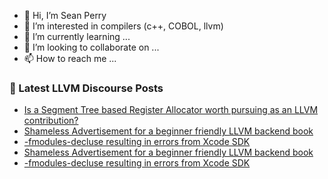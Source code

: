 - 👋 Hi, I’m Sean Perry
- 👀 I’m interested in compilers (c++, COBOL, llvm)
- 🌱 I’m currently learning ...
- 💞️ I’m looking to collaborate on ...
- 📫 How to reach me ...

<!---
s66perry/s66perry is a ✨ special ✨ repository because its `README.md` (this file) appears on your GitHub profile.
You can click the Preview link to take a look at your changes.
--->
### 📕 Latest LLVM Discourse Posts

<!-- DISCOURSE-LLVM:START -->
- [Is a Segment Tree based Register Allocator worth pursuing as an LLVM contribution?](https://discourse.llvm.org/t/is-a-segment-tree-based-register-allocator-worth-pursuing-as-an-llvm-contribution/88137#post_4)
- [Shameless Advertisement for a beginner friendly LLVM backend book](https://discourse.llvm.org/t/shameless-advertisement-for-a-beginner-friendly-llvm-backend-book/88194#post_5)
- [-fmodules-decluse resulting in errors from Xcode SDK](https://discourse.llvm.org/t/fmodules-decluse-resulting-in-errors-from-xcode-sdk/88267#post_4)
- [Shameless Advertisement for a beginner friendly LLVM backend book](https://discourse.llvm.org/t/shameless-advertisement-for-a-beginner-friendly-llvm-backend-book/88194#post_4)
- [-fmodules-decluse resulting in errors from Xcode SDK](https://discourse.llvm.org/t/fmodules-decluse-resulting-in-errors-from-xcode-sdk/88267#post_3)
<!-- DISCOURSE-LLVM:END -->
